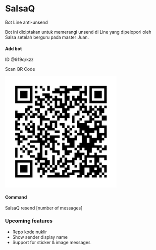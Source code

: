 # SalsaQ
Bot Line anti-unsend

Bot ini diciptakan untuk memerangi unsend di Line yang dipelopori oleh Salsa setelah berguru pada master Juan.

#### Add bot
ID @919qrkzz

Scan QR Code

![ADD BOT](https://github.com/Renziera/SalsaQ/blob/master/qr_bot.png)

#### Command
SalsaQ resend [number of messages]

### Upcoming features
* Repo kode nuklir
* Show sender display name
* Support for sticker & image messages
